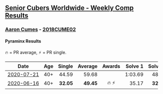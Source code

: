 <style>table {white-space: nowrap;}</style>

## [Senior Cubers Worldwide - Weekly Comp Results](/scw-comp/results/)
### [Aaron Cumes](README.md) - [2018CUME02](https://www.worldcubeassociation.org/persons/2018CUME02?event=pyram)
#### Pyraminx Results

<span style="white-space: nowrap;">🔥 = PR average</span>, <span style="white-space: nowrap;">⚡ = PR single</span>.

| Date | Age | Single | Average | Awards | Solve 1 | Solve 2 | Solve 3 | Solve 4 | Solve 5 | Video |
| :--: | :--: | --: | --: | :--: | --: | --: | --: | --: | --: | :-- |
| [2020-07-21](../../results/2020-07-21/pyram.md) | 40+ | 44.59 | 59.68 |  | 1:03.69 | 48.44 | 1:20.27 | 44.59 | 1:06.92 | [Desktop](https://www.facebook.com/events/560843031255896/permalink/561719874501545) / [Mobile](https://m.facebook.com/events/560843031255896?view=permalink&id=561719874501545) |
| [2020-06-16](../../results/2020-06-16/pyram.md) | 40+ | **32.05** | **49.45** | 🔥 ⚡ | 35.17 | **32.05** | 1:07.65 | 45.52 | DNF | [Desktop](https://www.facebook.com/events/296087658445428/permalink/296167008437493) / [Mobile](https://m.facebook.com/events/296087658445428?view=permalink&id=296167008437493) |


<!-- Global site tag (gtag.js) - Google Analytics -->
<script async src="https://www.googletagmanager.com/gtag/js?id=UA-86348435-3"></script>
<script>window.dataLayer = window.dataLayer || []; function gtag() {dataLayer.push(arguments);} gtag('js', new Date()); gtag('config', 'UA-86348435-3');</script>
